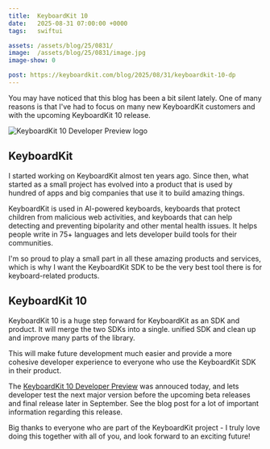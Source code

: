 ```yaml
---
title:  KeyboardKit 10
date:   2025-08-31 07:00:00 +0000
tags:   swiftui

assets: /assets/blog/25/0831/
image:  /assets/blog/25/0831/image.jpg
image-show: 0

post: https://keyboardkit.com/blog/2025/08/31/keyboardkit-10-dp
---
```


You may have noticed that this blog has been a bit silent lately. One of many reasons is that I've had to focus on many new KeyboardKit customers and with the upcoming KeyboardKit 10 release.

![KeyboardKit 10 Developer Preview logo]({{page.image}})


## KeyboardKit

I started working on KeyboardKit almost ten years ago. Since then, what started as a small project has evolved into a product that is used by hundred of apps and big companies that use it to build amazing things.

KeyboardKit is used in AI-powered keyboards, keyboards that protect children from malicious web activities, and keyboards that can help detecting and preventing bipolarity and other mental health issues. It helps people write in 75+ languages and lets developer build tools for their communities. 

I'm so proud to play a small part in all these amazing products and services, which is why I want the KeyboardKit SDK to be the very best tool there is for keyboard-related products.


## KeyboardKit 10

KeyboardKit 10 is a huge step forward for KeyboardKit as an SDK and product. It will merge the two SDKs into a single. unified SDK and clean up and improve many parts of the library. 

This will make future development much easier and provide a more cohesive developer experience to everyone who use the KeyboardKit SDK in their product.

The [KeyboardKit 10 Developer Preview]({{page.post}}) was annouced today, and lets developer test the next major version before the upcoming beta releases and final release later in September. See the blog post for a lot of important information regarding this release.

Big thanks to everyone who are part of the KeyboardKit project - I truly love doing this together with all of you, and look forward to an exciting future!